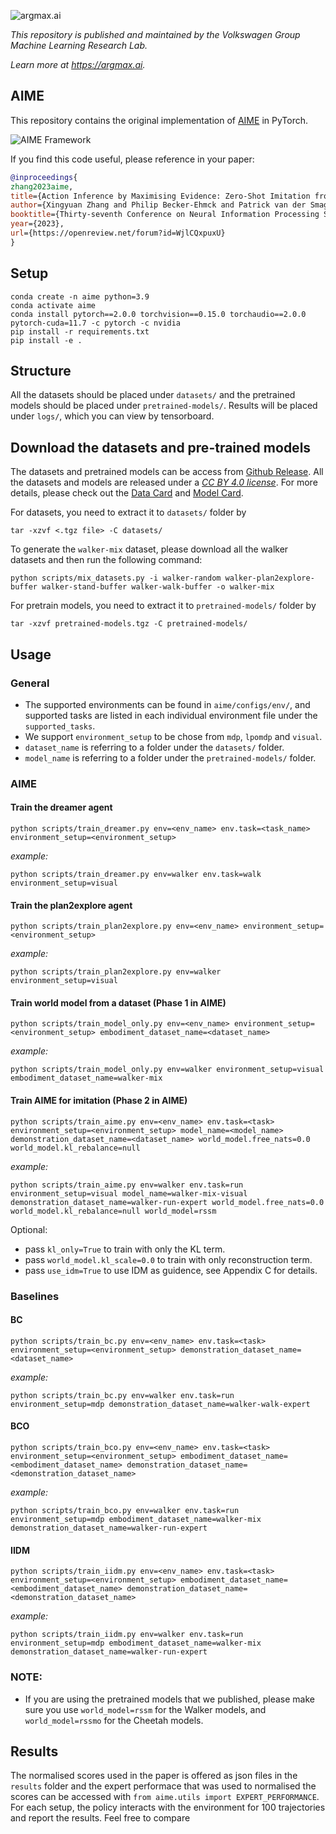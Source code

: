 ![argmax.ai](pic/argmaxlogo.png)

*This repository is published and maintained by the Volkswagen Group Machine Learning Research Lab.*

*Learn more at https://argmax.ai.*

## AIME 

This repository contains the original implementation of [AIME](https://openreview.net/forum?id=WjlCQxpuxU) in PyTorch.

![AIME Framework](pic/aime.jpg)

If you find this code useful, please reference in your paper:
```BibTeX
@inproceedings{
zhang2023aime,
title={Action Inference by Maximising Evidence: Zero-Shot Imitation from Observation with World Models},
author={Xingyuan Zhang and Philip Becker-Ehmck and Patrick van der Smagt and Maximilian Karl},
booktitle={Thirty-seventh Conference on Neural Information Processing Systems},
year={2023},
url={https://openreview.net/forum?id=WjlCQxpuxU}
}
```

## Setup
```
conda create -n aime python=3.9
conda activate aime
conda install pytorch==2.0.0 torchvision==0.15.0 torchaudio==2.0.0 pytorch-cuda=11.7 -c pytorch -c nvidia
pip install -r requirements.txt
pip install -e .
```

## Structure
All the datasets should be placed under `datasets/` and the pretrained models should be placed under `pretrained-models/`. 
Results will be placed under `logs/`, which you can view by tensorboard.

## Download the datasets and pre-trained models
The datasets and pretrained models can be access from [Github Release](https://github.com/argmax-ai/aime/releases/latest). All the datasets and models are released under a [_CC BY 4.0 license_](https://creativecommons.org/licenses/by/4.0/). For more details, please check out the [Data Card](datasets/readme.md) and [Model Card](pretrained-models/readme.md).

For datasets, you need to extract it to `datasets/` folder by
```
tar -xzvf <.tgz file> -C datasets/
```

To generate the `walker-mix` dataset, please download all the walker datasets and then run the following command:

```
python scripts/mix_datasets.py -i walker-random walker-plan2explore-buffer walker-stand-buffer walker-walk-buffer -o walker-mix
```

For pretrain models, you need to extract it to `pretrained-models/` folder by
```
tar -xzvf pretrained-models.tgz -C pretrained-models/
```

## Usage

### General
- The supported environments can be found in `aime/configs/env/`, and supported tasks are listed in each individual environment file under the `supported_tasks`.
- We support `environment_setup` to be chose from `mdp`, `lpomdp` and `visual`.
- `dataset_name` is referring to a folder under the `datasets/` folder. 
- `model_name` is referring to a folder under the `pretrained-models/` folder.

### AIME

#### Train the dreamer agent

```
python scripts/train_dreamer.py env=<env_name> env.task=<task_name> environment_setup=<environment_setup>
```

*example:*

```
python scripts/train_dreamer.py env=walker env.task=walk environment_setup=visual
```

#### Train the plan2explore agent

```
python scripts/train_plan2explore.py env=<env_name> environment_setup=<environment_setup>
```

*example:*

```
python scripts/train_plan2explore.py env=walker environment_setup=visual
```

#### Train world model from a dataset (Phase 1 in AIME)
```
python scripts/train_model_only.py env=<env_name> environment_setup=<environment_setup> embodiment_dataset_name=<dataset_name>
```

*example:*

```
python scripts/train_model_only.py env=walker environment_setup=visual embodiment_dataset_name=walker-mix
```

#### Train AIME for imitation (Phase 2 in AIME)

```
python scripts/train_aime.py env=<env_name> env.task=<task> environment_setup=<environment_setup> model_name=<model_name> demonstration_dataset_name=<dataset_name> world_model.free_nats=0.0 world_model.kl_rebalance=null
```

*example:*

```
python scripts/train_aime.py env=walker env.task=run environment_setup=visual model_name=walker-mix-visual demonstration_dataset_name=walker-run-expert world_model.free_nats=0.0 world_model.kl_rebalance=null world_model=rssm
```

Optional:
- pass `kl_only=True` to train with only the KL term.
- pass `world_model.kl_scale=0.0` to train with only reconstruction term.
- pass `use_idm=True` to use IDM as guidence, see Appendix C for details.

### Baselines

#### BC

```
python scripts/train_bc.py env=<env_name> env.task=<task> environment_setup=<environment_setup> demonstration_dataset_name=<dataset_name>
```

*example:*

```
python scripts/train_bc.py env=walker env.task=run environment_setup=mdp demonstration_dataset_name=walker-walk-expert
```

#### BCO

```
python scripts/train_bco.py env=<env_name> env.task=<task> environment_setup=<environment_setup> embodiment_dataset_name=<embodiment_dataset_name> demonstration_dataset_name=<demonstration_dataset_name>
```

*example:*

```
python scripts/train_bco.py env=walker env.task=run environment_setup=mdp embodiment_dataset_name=walker-mix demonstration_dataset_name=walker-run-expert
```

#### IIDM
```
python scripts/train_iidm.py env=<env_name> env.task=<task> environment_setup=<environment_setup> embodiment_dataset_name=<embodiment_dataset_name> demonstration_dataset_name=<demonstration_dataset_name>
```

*example:*
```
python scripts/train_iidm.py env=walker env.task=run environment_setup=mdp embodiment_dataset_name=walker-mix demonstration_dataset_name=walker-run-expert
```

### NOTE:
- If you are using the pretrained models that we published, please make sure you use `world_model=rssm` for the Walker models, and `world_model=rssmo` for the Cheetah models.

## Results
The normalised scores used in the paper is offered as json files in the `results` folder and the expert performace that was used to normalised the scores can be accessed with `from aime.utils import EXPERT_PERFORMANCE`. For each setup, the policy interacts with the environment for 100 trajectories and report the results. Feel free to compare
